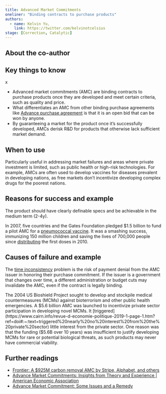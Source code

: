 ```yaml
---
title: Advanced Market Commitments
oneliner: "Binding contracts to purchase products"
authors:
  - name: Kelvin Yu,
    link: https://twitter.com/kelvinotcelsius
stage: [Correction, Catalytic]
---
```


## About the co-author

## Key things to know

x

- Advanced market commitments (AMC) are binding contracts to purchase products once they are developed and meet certain criteria, such as quality and price.
- What differentiates an AMC from other binding purchase agreements like [Advance purchase agreement](https://www.notion.so/Advance-purchase-agreement-6592eb0fcb9f403799eac614c1cfc8aa) is that it is an open bid that can be won by anyone.
- By guaranteeing a market for the product once it’s successfully developed, AMCs derisk R&D for products that otherwise lack sufficient market demand.

## When to use

Particularly useful in addressing market failures and areas where private investment is limited, such as public health or high-risk technologies. For example, AMCs are often used to develop vaccines for diseases prevalent in developing nations, as free markets don’t incentivize developing complex drugs for the poorest nations.

## Reasons for success and example

The product should have clearly definable specs and be achievable in the medium term (2-4y).

In 2007, five countries and the Gates Foundation pledged $1.5 billion to fund a pilot AMC for a [pneumococcal vaccine](https://www.nber.org/papers/w26775). It was a smashing success, immunizing 150 million children and saving the lives of 700,000 people since [distributing](https://www.nber.org/digest/apr20/price-guarantee-spurred-vaccine-development-poor-nations) the first doses in 2010.

## Causes of failure and example

The [time inconsistency](https://www.cairn.info/revue-d-economie-politique-2019-1-page-1.htm?ref=doi#:~:text=is%20often%20called-,Time%20Inconsistency,-%2C%20as%20first%20introduced) problem is the risk of payment denial from the AMC issuer in honoring their purchase commitment. If the issuer is a government that changes over time, a different administration or budget cuts may invalidate the AMC, even if the contract is legally binding.

The 2004 US Bioshield Project sought to develop and stockpile medical countermeasures (MCMs) against bioterrorism and other public health emergencies. A $5.6 billion AMC was launched to incentivize private sector participation in developing novel MCMs. It [triggered](https://www.cairn.info/revue-d-economie-politique-2019-1-page-1.htm?ref=doi#:~:text=triggered%20nearly%20no%20interest%20from%20the%20private%20sector) little interest from the private sector. One reason was that the funding ($5.6B over 10 years) was insufficient to justify developing MCMs for rare or potential biological threats, as such products may never have commercial viability.

## Further readings

- [Frontier: A $925M carbon removal AMC by Stripe, Alphabet, and others](https://frontierclimate.com/)
- [Advance Market Commitments: Insights from Theory and Experience | American Economic Association](https://www.aeaweb.org/articles?id=10.1257/pandp.20201017)
- [Advance Market Commitment: Some Issues and a Remedy](https://www.cairn.info/revue-d-economie-politique-2019-1-page-1.htm?ref=doi)
